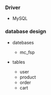 ### Driver
- MySQL

### database design  
- datebases
  - mc_fsp

- tables
  - user
  - product
  - order
  - cart